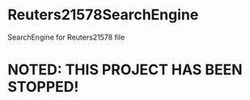 Reuters21578SearchEngine
========================

SearchEngine for Reuters21578 file

 
 NOTED: THIS PROJECT HAS BEEN STOPPED!
===================

